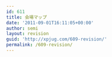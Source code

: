 ```yaml
---
id: 611
title: 会場マップ
date: '2011-09-01T16:11:05+00:00'
author: semi
layout: revision
guid: 'http://xpjug.com/609-revision/'
permalink: /609-revision/
---
```


